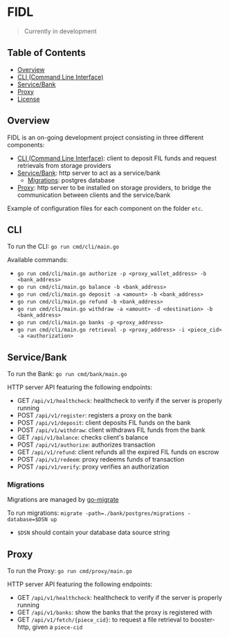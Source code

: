 # FIDL

> Currently in development

## Table of Contents

-   [Overview](#overview)
-   [CLI (Command Line Interface)](#cli)
-   [Service/Bank](#bank)
-   [Proxy](#proxy)
-   [License](#license)

## Overview

FIDL is an on-going development project consisting in three different components:

-   [CLI (Command Line Interface)](#cli): client to deposit FIL funds and request retrievals from storage providers
-   [Service/Bank](#bank): http server to act as a service/bank
    -   [Migrations](#migrations): postgres database
-   [Proxy](#proxy): http server to be installed on storage providers, to bridge the communication between clients and the service/bank

Example of configuration files for each component on the folder `etc`.

## CLI

To run the CLI: `go run cmd/cli/main.go`

Available commands:

-   `go run cmd/cli/main.go authorize -p <proxy_wallet_address> -b <bank_address>`
-   `go run cmd/cli/main.go balance -b <bank_address>`
-   `go run cmd/cli/main.go deposit -a <amount> -b <bank_address>`
-   `go run cmd/cli/main.go refund -b <bank_address>`
-   `go run cmd/cli/main.go withdraw -a <amount> -d <destination> -b <bank_address>`
-   `go run cmd/cli/main.go banks -p <proxy_address>`
-   `go run cmd/cli/main.go retrieval -p <proxy_address> -i <piece_cid> -a <authorization>`

## Service/Bank

To run the Bank: `go run cmd/bank/main.go`

HTTP server API featuring the following endpoints:

-   GET `/api/v1/healthcheck`: healthcheck to verify if the server is properly running
-   POST `/api/v1/register`: registers a proxy on the bank
-   POST `/api/v1/deposit`: client deposits FIL funds on the bank
-   POST `/api/v1/withdraw`: client withdraws FIL funds from the bank
-   GET `/api/v1/balance`: checks client's balance
-   POST `/api/v1/authorize`: authorizes transaction
-   GET `/api/v1/refund`: client refunds all the expired FIL funds on escrow
-   POST `/api/v1/redeem`: proxy redeems funds of transaction
-   POST `/api/v1/verify`: proxy verifies an authorization

### Migrations

Migrations are managed by [go-migrate](https://github.com/golang-migrate/migrate#cli-usage)

To run migrations:
`migrate -path=./bank/postgres/migrations -database=$DSN up`

-   `$DSN` should contain your database data source string

## Proxy

To run the Proxy: `go run cmd/proxy/main.go`

HTTP server API featuring the following endpoints:

-   GET `/api/v1/healthcheck`: healthcheck to verify if the server is properly running
-   GET `/api/v1/banks`: show the banks that the proxy is registered with
-   GET `/api/v1/fetch/{piece_cid}`: to request a file retrieval to booster-http, given a `piece-cid`
